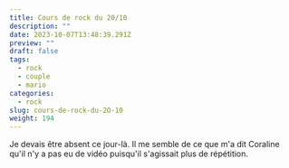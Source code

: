 ```yaml
---
title: Cours de rock du 20/10
description: ""
date: 2023-10-07T13:48:39.291Z
preview: ""
draft: false
tags:
  - rock
  - couple
  - mario
categories:
  - rock
slug: cours-de-rock-du-2O-10
weight: 194
---
```


Je devais être absent ce jour-là. Il me semble de ce que m'a dit Coraline qu'il n'y a pas eu de vidéo puisqu'il s'agissait plus de répétition.
